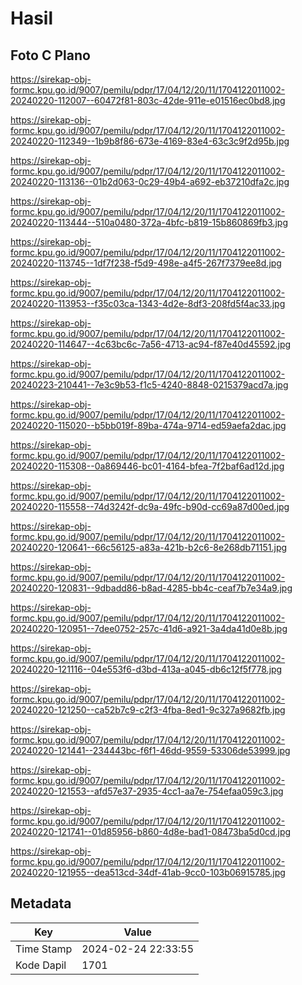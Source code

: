 # Hasil

## Foto C Plano

https://sirekap-obj-formc.kpu.go.id/9007/pemilu/pdpr/17/04/12/20/11/1704122011002-20240220-112007--60472f81-803c-42de-911e-e01516ec0bd8.jpg

https://sirekap-obj-formc.kpu.go.id/9007/pemilu/pdpr/17/04/12/20/11/1704122011002-20240220-112349--1b9b8f86-673e-4169-83e4-63c3c9f2d95b.jpg

https://sirekap-obj-formc.kpu.go.id/9007/pemilu/pdpr/17/04/12/20/11/1704122011002-20240220-113136--01b2d063-0c29-49b4-a692-eb37210dfa2c.jpg

https://sirekap-obj-formc.kpu.go.id/9007/pemilu/pdpr/17/04/12/20/11/1704122011002-20240220-113444--510a0480-372a-4bfc-b819-15b860869fb3.jpg

https://sirekap-obj-formc.kpu.go.id/9007/pemilu/pdpr/17/04/12/20/11/1704122011002-20240220-113745--1df7f238-f5d9-498e-a4f5-267f7379ee8d.jpg

https://sirekap-obj-formc.kpu.go.id/9007/pemilu/pdpr/17/04/12/20/11/1704122011002-20240220-113953--f35c03ca-1343-4d2e-8df3-208fd5f4ac33.jpg

https://sirekap-obj-formc.kpu.go.id/9007/pemilu/pdpr/17/04/12/20/11/1704122011002-20240220-114647--4c63bc6c-7a56-4713-ac94-f87e40d45592.jpg

https://sirekap-obj-formc.kpu.go.id/9007/pemilu/pdpr/17/04/12/20/11/1704122011002-20240223-210441--7e3c9b53-f1c5-4240-8848-0215379acd7a.jpg

https://sirekap-obj-formc.kpu.go.id/9007/pemilu/pdpr/17/04/12/20/11/1704122011002-20240220-115020--b5bb019f-89ba-474a-9714-ed59aefa2dac.jpg

https://sirekap-obj-formc.kpu.go.id/9007/pemilu/pdpr/17/04/12/20/11/1704122011002-20240220-115308--0a869446-bc01-4164-bfea-7f2baf6ad12d.jpg

https://sirekap-obj-formc.kpu.go.id/9007/pemilu/pdpr/17/04/12/20/11/1704122011002-20240220-115558--74d3242f-dc9a-49fc-b90d-cc69a87d00ed.jpg

https://sirekap-obj-formc.kpu.go.id/9007/pemilu/pdpr/17/04/12/20/11/1704122011002-20240220-120641--66c56125-a83a-421b-b2c6-8e268db71151.jpg

https://sirekap-obj-formc.kpu.go.id/9007/pemilu/pdpr/17/04/12/20/11/1704122011002-20240220-120831--9dbadd86-b8ad-4285-bb4c-ceaf7b7e34a9.jpg

https://sirekap-obj-formc.kpu.go.id/9007/pemilu/pdpr/17/04/12/20/11/1704122011002-20240220-120951--7dee0752-257c-41d6-a921-3a4da41d0e8b.jpg

https://sirekap-obj-formc.kpu.go.id/9007/pemilu/pdpr/17/04/12/20/11/1704122011002-20240220-121116--04e553f6-d3bd-413a-a045-db6c12f5f778.jpg

https://sirekap-obj-formc.kpu.go.id/9007/pemilu/pdpr/17/04/12/20/11/1704122011002-20240220-121250--ca52b7c9-c2f3-4fba-8ed1-9c327a9682fb.jpg

https://sirekap-obj-formc.kpu.go.id/9007/pemilu/pdpr/17/04/12/20/11/1704122011002-20240220-121441--234443bc-f6f1-46dd-9559-53306de53999.jpg

https://sirekap-obj-formc.kpu.go.id/9007/pemilu/pdpr/17/04/12/20/11/1704122011002-20240220-121553--afd57e37-2935-4cc1-aa7e-754efaa059c3.jpg

https://sirekap-obj-formc.kpu.go.id/9007/pemilu/pdpr/17/04/12/20/11/1704122011002-20240220-121741--01d85956-b860-4d8e-bad1-08473ba5d0cd.jpg

https://sirekap-obj-formc.kpu.go.id/9007/pemilu/pdpr/17/04/12/20/11/1704122011002-20240220-121955--dea513cd-34df-41ab-9cc0-103b06915785.jpg


## Metadata

| Key        | Value               |
| ---------- | ------------------- |
| Time Stamp | 2024-02-24 22:33:55 |
| Kode Dapil | 1701                |



